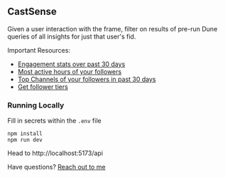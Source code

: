 ## CastSense

Given a user interaction with the frame, filter on results of pre-run Dune queries of all insights for just that user's fid.

Important Resources:

- [Engagement stats over past 30 days](https://dune.com/queries/3555616)
- [Most active hours of your followers](https://dune.com/queries/3556260)
- [Top Channels of your followers in past 30 days](https://dune.com/queries/3556441)
- [Get follower tiers](https://dune.com/queries/3556783)

### Running Locally

Fill in secrets within the `.env` file

```
npm install
npm run dev
```

Head to http://localhost:5173/api

Have questions? [Reach out to me](https://warpcast.com/0xshash)
